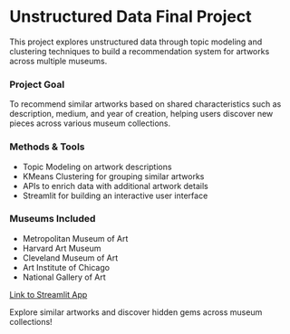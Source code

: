 # Unstructured Data Final Project

This project explores unstructured data through topic modeling and clustering techniques to build a recommendation system for artworks across multiple museums.

### Project Goal

To recommend similar artworks based on shared characteristics such as description, medium, and year of creation, helping users discover new pieces across various museum collections.

### Methods & Tools
- Topic Modeling on artwork descriptions
- KMeans Clustering for grouping similar artworks
- APIs to enrich data with additional artwork details
- Streamlit for building an interactive user interface


### Museums Included
- Metropolitan Museum of Art
- Harvard Art Museum
- Cleveland Museum of Art
- Art Institute of Chicago
- National Gallery of Art

[Link to Streamlit App](https://museumapp-qvjnqnzpexfhl7lcggunrq.streamlit.app)

Explore similar artworks and discover hidden gems across museum collections!
